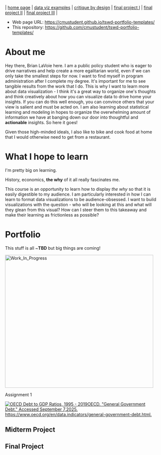 | [home page](https://cmustudent.github.io/tswd-portfolio-templates/) | [data viz examples](dataviz-examples) | [critique by design](critique-by-design) | [final project I](final-project-part-one) | [final project II](final-project-part-two) | [final project III](final-project-part-three) |


- Web page URL: https://cmustudent.github.io/tswd-portfolio-templates/
- This repository: https://github.com/cmustudent/tswd-portfolio-templates/

# About me
Hey there, Brian LaVoie here. I am a public policy student who is eager to drive narratives and help create a more egalitarian world, even if we can only take the smallest steps for now. I want to find myself in program administration after I complete my degree. It's important for me to see tangible results from the work that I do. This is why I want to learn more about data visualization - I think it's a great way to organize one's thoughts and think creatively about how you can visualize data to drive home your insights. If you can do this well enough, you can convince others that your view is salient and must be acted on. I am also learning about statistical learning and modeling in hopes to organize the overwhelming amount of information we have at banging down our door into thoughtful and **actionable** insights. So here it goes!

Given those high-minded ideals, I also like to bike and cook food at home that I would otherwise need to get from a restaurant.

# What I hope to learn
I'm pretty big on learning. 

History, economics, **the why** of it all really fascinates me. 

This course is an opportunity to learn how to display _the why_ so that it is easily digestible to my audience. I am particularly interested in how I can learn to format data visualizations to be audience-obsessed. I want to build visualizations with the question - who will be looking at this and what will they glean from this visual? How can I steer them to this takeaway and make their learning as frictionless as possible?


# Portfolio
This stuff is all ~**TBD** but big things are coming!

<img width="487" height="437" alt="Work_In_Progress" src="https://github.com/user-attachments/assets/018ba64d-8982-4750-9559-03761873e03b" />

Assignment 1

<div class='tableauPlaceholder' id='viz1757271898034' style='position: relative'><noscript><a href='#'><img alt='OECD Debt to GDP Ratios, 1995 - 2019OECD. &quot;General Government Debt.&quot; Accessed September 7,2025. https:&#47;&#47;www.oecd.org&#47;en&#47;data.indicators&#47;general-government-debt.html. ' src='https:&#47;&#47;public.tableau.com&#47;static&#47;images&#47;OE&#47;OECDDataViz&#47;Sheet1&#47;1_rss.png' style='border: none' /></a></noscript><object class='tableauViz'  style='display:none;'><param name='host_url' value='https%3A%2F%2Fpublic.tableau.com%2F' /> <param name='embed_code_version' value='3' /> <param name='site_root' value='' /><param name='name' value='OECDDataViz&#47;Sheet1' /><param name='tabs' value='no' /><param name='toolbar' value='yes' /><param name='static_image' value='https:&#47;&#47;public.tableau.com&#47;static&#47;images&#47;OE&#47;OECDDataViz&#47;Sheet1&#47;1.png' /> <param name='animate_transition' value='yes' /><param name='display_static_image' value='yes' /><param name='display_spinner' value='yes' /><param name='display_overlay' value='yes' /><param name='display_count' value='yes' /><param name='language' value='en-US' /><param name='filter' value='publish=yes' /></object></div>                <script type='text/javascript'>                    var divElement = document.getElementById('viz1757271898034');                    var vizElement = divElement.getElementsByTagName('object')[0];                    vizElement.style.width='100%';vizElement.style.height=(divElement.offsetWidth*0.75)+'px';                    var scriptElement = document.createElement('script');                    scriptElement.src = 'https://public.tableau.com/javascripts/api/viz_v1.js';                    vizElement.parentNode.insertBefore(scriptElement, vizElement);                </script>


## Midterm Project

## Final Project

